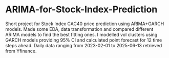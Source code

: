 # ARIMA-for-Stock-Index-Prediction

Short project for Stock Index CAC40 price prediction using ARIMA+GARCH models. 
Made some EDA, data transformation and compared different ARIMA models to find the best fitting ones. I modelled vol clusters using GARCH models providing 95% CI and calculated point forecast for 12 time steps ahead.
Daily data ranging from 2023-02-01 to 2025-06-13 retrieved from Yfinance.
